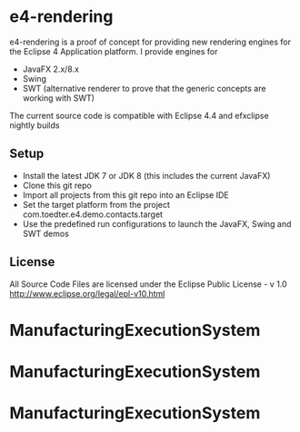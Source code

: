e4-rendering
============
e4-rendering is a proof of concept for providing new rendering engines
for the Eclipse 4 Application platform. I provide engines for
* JavaFX 2.x/8.x
* Swing
* SWT (alternative renderer to prove that the generic concepts are working with SWT)

The current source code is compatible with Eclipse 4.4 and efxclipse nightly builds

Setup
-----
* Install the latest JDK 7 or JDK 8 (this includes the current JavaFX)
* Clone this git repo
* Import all projects from this git repo into an Eclipse IDE
* Set the target platform from the project com.toedter.e4.demo.contacts.target
* Use the predefined run configurations to launch the JavaFX, Swing and SWT demos

License
-------
All Source Code Files are licensed under the Eclipse Public License - v 1.0
http://www.eclipse.org/legal/epl-v10.html
# ManufacturingExecutionSystem
# ManufacturingExecutionSystem
# ManufacturingExecutionSystem
